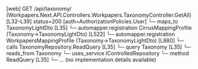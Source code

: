 [web] GET /api/taxonomy/  (Workpapers.Next.API.Controllers.Workpapers.TaxonomyController.GetAll)  [L32–L39] status=200 [auth=AuthorizationPolicies.User]
  └─ maps_to TaxonomyLightDto [L35]
    └─ automapper.registration CirrusMappingProfile (Taxonomy->TaxonomyLightDto) [L522]
    └─ automapper.registration WorkpapersMappingProfile (Taxonomy->TaxonomyLightDto) [L880]
  └─ calls TaxonomyRepository.ReadQuery [L35]
  └─ query Taxonomy [L35]
    └─ reads_from Taxonomy
  └─ uses_service IControlledRepository<Taxonomy>
    └─ method ReadQuery [L35]
      └─ ... (no implementation details available)

